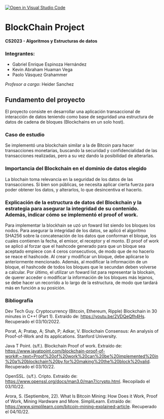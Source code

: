 [![Open in Visual Studio Code](https://classroom.github.com/assets/open-in-vscode-c66648af7eb3fe8bc4f294546bfd86ef473780cde1dea487d3c4ff354943c9ae.svg)](https://classroom.github.com/online_ide?assignment_repo_id=8906371&assignment_repo_type=AssignmentRepo)



# BlockChain Project 
__CS2023 - Algoritmos y Estructuras de datos__

### Integrantes:
- Gabriel Enrique Espinoza Hernández
- Kevin Abraham Huaman Vega
- Paolo Vásquez Grahammer 

_Profesor a cargo_: Heider Sanchez


## Fundamento del proyecto
El proyecto consiste en desarrollar una aplicación transaccional de interacción de datos teniendo
como base de seguridad una estructura de datos de cadena de bloques (Blockchains en un solo
host). 

### Caso de estudio
Se implementó una blockchain similar a la de Bitcoin para hacer transacciones monetarias, buscando la securidad y confidencialidad de las transacciones realizadas, pero a su vez dando la posibilidad de alterarlas.

### Importancia del Blockchain en el dominio de datos elegido
La blochain toma relevancia en la seguridad de los datos de las transacciones. Si bien son públicas, se necesita aplicar cierta fuerza para poder obtener los datos, y alterarlos, lo que desincentiva el hacerlo.  

### Explicación de la estructura de datos del Blockchain y la estrategia para asegurar la integridad de su contenido. Además, indicar cómo se implementó el proof of work.
Para implementar la blockhain se uzó un foward list siendo los bloques los nodos. 
Para asegurar la integridad de los datos, se aplicó el algoritmo SHA256 sobre la concatenación de los datos que conforman el bloque, los cuales contienen la fecha, el emisor, el receptor y el monto. El proof of work se aplicó al forzar que el hashcode generado para que un bloque sea aceptado empiece con 4 ceros consecutivos, de modo que de no hacerlo se reace el hashcode. Al crear y modificar un bloque, debe aplicarse lo anteriormente mencionado. Además, al modificar la información de un bloque, el hashcode de todos los bloques que le secundan deben volverse a calcular. Por último, el utilizar un foward list para representar la blockain, de querer acceder o modificar la información de los bloques más lejanos, se debe hacer un recorrido a lo largo de la estructura, de modo que tardará más en función a su posición.

### Bibliografía

Dev Tech Guy. Cryptocurrency (Bitcoin, Ethereum, Ripple) Blockchain in 30 minutes in C++! (Part 1). Extraído de: https://youtu.be/2VDQeQfh4Hs. Recuperado el 03/10/2022.

Porat, A; Pratap, A; Shah, P; Adkar, V. Blockchain Consensus: An analysis of
Proof-of-Work and its applications. Stanford University. 

Java T Point. (s/f.). Blockchain Proof of work. Extraído de: https://www.javatpoint.com/blockchain-proof-of-work#:~:text=Proof%20of%20work%20can%20be%20implemented%20in%20a%20blockchain%20by,for%20making%20the%20block%20valid. Recuperado el 03/10/22.

OpenSSL. (s/f.). Cripto. Extraído de: https://www.openssl.org/docs/man3.0/man7/crypto.html. Recopilado el 03/10/22.

Arora, S. (Septiembre, 22). What Is Bitcoin Mining: How Does it Work, Proof of Work, Mining Hardware and More. SimpliLearn. Extraído de: https://www.simplilearn.com/bitcoin-mining-explained-article. Recuperado el 04/10/22.
